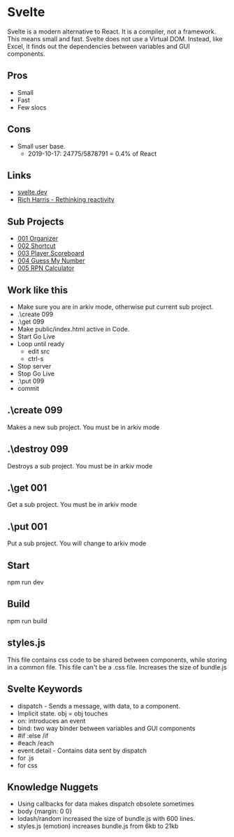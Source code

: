 # Svelte

Svelte is a modern alternative to React. It is a compiler, not a framework.
This means small and fast. Svelte does not use a Virtual DOM. Instead, like Excel, it finds out the dependencies between variables and GUI components.

## Pros

* Small
* Fast
* Few slocs

## Cons

* Small user base. 
  * 2019-10-17: 24775/5878791 = 0.4% of React

## Links

* [svelte.dev](https://svelte.dev)
* [Rich Harris - Rethinking reactivity](https://www.youtube.com/watch?v=AdNJ3fydeao)

## Sub Projects

* [001 Organizer](         https://christernilsson.github.io/Lab/2019/104-Svelte-Playground/arkiv/public001)
* [002 Shortcut](          https://christernilsson.github.io/Lab/2019/104-Svelte-Playground/arkiv/public002)
* [003 Player Scoreboard]( https://christernilsson.github.io/Lab/2019/104-Svelte-Playground/arkiv/public003)
* [004 Guess My Number](   https://christernilsson.github.io/Lab/2019/104-Svelte-Playground/arkiv/public004)
* [005 RPN Calculator](    https://christernilsson.github.io/Lab/2019/104-Svelte-Playground/arkiv/public005)

## Work like this

* Make sure you are in arkiv mode, otherwise put current sub project.
* .\create 099
* .\get 099
* Make public/index.html active in Code.
* Start Go Live
* Loop until ready
	* edit src
	* ctrl-s
* Stop server 
* Stop Go Live
* .\put 099
* commit

## .\create 099

Makes a new sub project. You must be in arkiv mode

## .\destroy 099

Destroys a sub project. You must be in arkiv mode

## .\get 001

Get a sub project. You must be in arkiv mode

## .\put 001

Put a sub project. You will change to arkiv mode

## Start

npm run dev

## Build

npm run build

## styles.js

This file contains css code to be shared between components, while storing in a common file.
This file can't be a .css file.
Increases the size of bundle.js

## Svelte Keywords

* dispatch - Sends a message, with data, to a component.
* Implicit state. obj = obj touches
* on: introduces an event
* bind: two way binder between variables and GUI components
* #if :else /if
* #each /each
* event.detail - Contains data sent by dispatch
* <script></script> for .js
* <style></style>   for css

## Knowledge Nuggets

* Using callbacks for data makes dispatch obsolete sometimes
* body {margin: 0 0}
* lodash/random increased the size of bundle.js with 600 lines.
* styles.js (emotion) increases bundle.js from 6kb to 21kb